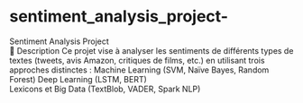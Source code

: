 # sentiment_analysis_project-
Sentiment Analysis Project  
📌 Description
Ce projet vise à analyser les sentiments de différents types de textes (tweets, avis Amazon, critiques de films, etc.) en utilisant trois approches distinctes :
Machine Learning (SVM, Naïve Bayes, Random Forest) 
Deep Learning (LSTM, BERT)  
Lexicons et Big Data (TextBlob, VADER, Spark NLP)
